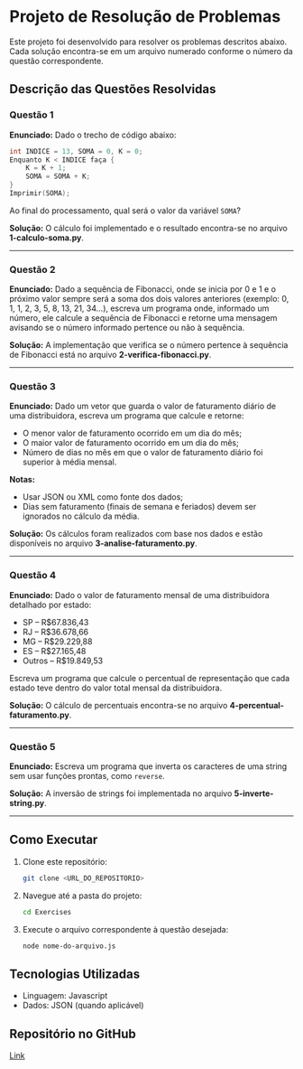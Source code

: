 # Projeto de Resolução de Problemas

Este projeto foi desenvolvido para resolver os problemas descritos abaixo. Cada solução encontra-se em um arquivo numerado conforme o número da questão correspondente.

## Descrição das Questões Resolvidas

### **Questão 1**
**Enunciado:**
Dado o trecho de código abaixo:

```c
int INDICE = 13, SOMA = 0, K = 0;
Enquanto K < INDICE faça {
    K = K + 1;
    SOMA = SOMA + K;
}
Imprimir(SOMA);
```

Ao final do processamento, qual será o valor da variável `SOMA`?

**Solução:**
O cálculo foi implementado e o resultado encontra-se no arquivo **1-calculo-soma.py**.

---

### **Questão 2**
**Enunciado:**
Dado a sequência de Fibonacci, onde se inicia por 0 e 1 e o próximo valor sempre será a soma dos dois valores anteriores (exemplo: 0, 1, 1, 2, 3, 5, 8, 13, 21, 34...), escreva um programa onde, informado um número, ele calcule a sequência de Fibonacci e retorne uma mensagem avisando se o número informado pertence ou não à sequência.

**Solução:**
A implementação que verifica se o número pertence à sequência de Fibonacci está no arquivo **2-verifica-fibonacci.py**.

---

### **Questão 3**
**Enunciado:**
Dado um vetor que guarda o valor de faturamento diário de uma distribuidora, escreva um programa que calcule e retorne:

- O menor valor de faturamento ocorrido em um dia do mês;
- O maior valor de faturamento ocorrido em um dia do mês;
- Número de dias no mês em que o valor de faturamento diário foi superior à média mensal.

**Notas:**
- Usar JSON ou XML como fonte dos dados;
- Dias sem faturamento (finais de semana e feriados) devem ser ignorados no cálculo da média.

**Solução:**
Os cálculos foram realizados com base nos dados e estão disponíveis no arquivo **3-analise-faturamento.py**.

---

### **Questão 4**
**Enunciado:**
Dado o valor de faturamento mensal de uma distribuidora detalhado por estado:

- SP – R$67.836,43
- RJ – R$36.678,66
- MG – R$29.229,88
- ES – R$27.165,48
- Outros – R$19.849,53

Escreva um programa que calcule o percentual de representação que cada estado teve dentro do valor total mensal da distribuidora.

**Solução:**
O cálculo de percentuais encontra-se no arquivo **4-percentual-faturamento.py**.

---

### **Questão 5**
**Enunciado:**
Escreva um programa que inverta os caracteres de uma string sem usar funções prontas, como `reverse`.

**Solução:**
A inversão de strings foi implementada no arquivo **5-inverte-string.py**.

---

## Como Executar
1. Clone este repositório:
   ```bash
   git clone <URL_DO_REPOSITORIO>
   ```
2. Navegue até a pasta do projeto:
   ```bash
   cd Exercises
   ```
3. Execute o arquivo correspondente à questão desejada:
   ```bash
   node nome-do-arquivo.js
   ```

## Tecnologias Utilizadas
- Linguagem: Javascript
- Dados: JSON (quando aplicável)

## Repositório no GitHub
[Link]()